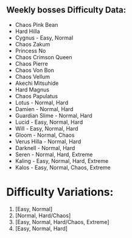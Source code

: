 ## Weekly bosses Difficulty Data:

- Chaos Pink Bean
- Hard Hilla
- Cygnus - Easy, Normal
- Chaos Zakum
- Princess No
- Chaos Crimson Queen
- Chaos Pierre
- Chaos Von Bon
- Chaos Vellum
- Akechi Mitsuhide
- Hard Magnus
- Chaos Papulatus
- Lotus - Normal, Hard
- Damien - Normal, Hard
- Guardian Slime - Normal, Hard
- Lucid - Easy, Normal, Hard
- Will - Easy, Normal, Hard
- Gloom - Normal, Chaos
- Verus Hilla - Normal, Hard
- Darknell - Normal, Hard
- Seren - Normal, Hard, Extreme
- Kaling - Easy, Normal, Hard, Extreme
- Kalos - Easy, Normal, Chaos, Extreme


# Difficulty Variations: 
1. [Easy, Normal]
2. [Normal, Hard/Chaos]
3. [Easy, Normal, Hard/Chaos, Extreme]
4. [Easy, Normal, Hard]
